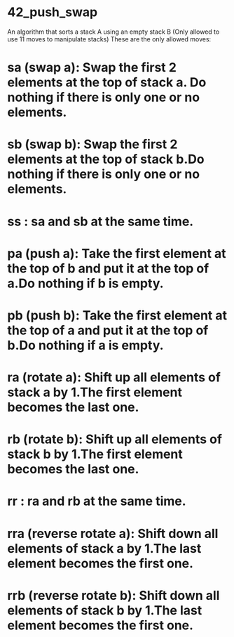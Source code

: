 # 42_push_swap
An algorithm that sorts a stack A using an empty stack B (Only allowed to use 11 moves to manipulate stacks)
These are the only allowed moves:
# sa (swap a): Swap the first 2 elements at the top of stack a. Do nothing if there is only one or no elements.
# sb (swap b): Swap the first 2 elements at the top of stack b.Do nothing if there is only one or no elements.
# ss : sa and sb at the same time.
# pa (push a): Take the first element at the top of b and put it at the top of a.Do nothing if b is empty.
# pb (push b): Take the first element at the top of a and put it at the top of b.Do nothing if a is empty.
# ra (rotate a): Shift up all elements of stack a by 1.The first element becomes the last one.
# rb (rotate b): Shift up all elements of stack b by 1.The first element becomes the last one.
# rr : ra and rb at the same time.
# rra (reverse rotate a): Shift down all elements of stack a by 1.The last element becomes the first one.
# rrb (reverse rotate b): Shift down all elements of stack b by 1.The last element becomes the first one.

